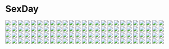 # SexDay
![](https://konachan.com/image/222ec916652514109acb55c401604c51/Konachan.com%20-%2047678%20all_male%20katekyou_hitman_reborn%20male%20spanner.jpg)
![](https://konachan.com/image/15e7e94118094462f4a0be3ea5b4e245/Konachan.com%20-%20268492%20anus%20ass%20beach%20breasts%20censored%20cian_yo%20clouds%20cum%20d.va%20garter%20long_hair%20nipples%20overwatch%20penis%20ponytail%20pussy%20sky%20swimsuit%20tattoo%20umbrella%20wet%20wink.jpg)
![](https://konachan.com/jpeg/cd1600094409e8005b25b368a8502bde/Konachan.com%20-%20287802%20applecaramel_%28acaramel%29%20aqua_eyes%20blonde_hair%20close%20cropped%20drink%20gym_uniform%20long_hair%20paper%20qurare_magic_library%20waifu2x%20wings.jpg)
![](https://konachan.com/image/88b877f30b35416354fa146322d86883/Konachan.com%20-%20254652%20blonde_hair%20blush%20breasts%20censored%20chariot%20cum%20fang%20long_hair%20navel%20nipples%20nude%20orange_eyes%20penis%20pubic_hair%20pussy%20rogia%20spread_legs.jpg)
![](https://konachan.com/image/e6a4198da5c34d3c278b932ba7e8a638/Konachan.com%20-%2090490%20brown_hair%20camera%20famima%20game_cg%20ouma_hibiki%20puzzlebox%20sky%20yellow_eyes.jpg)
![](https://konachan.com/image/415b5cee6ac41f1abbc4a54d1d6fff12/Konachan.com%20-%20233274%20ass%20beach%20bikini%20black_hair%20breasts%20brown_hair%20camera%20cleavage%20clouds%20long_hair%20nishizumi_maho%20short_hair%20swimsuit%20water%20wink%20yamaorimon.jpg)
![](https://konachan.com/image/97b2e365a877700487f85fcd3d3b7d45/Konachan.com%20-%20174853%202girls%20black_hair%20blush%20bra%20braids%20breasts%20brown_hair%20cleavage%20long_hair%20mocchi%20navel%20open_shirt%20panties%20purple_eyes%20shoujo_ai%20skirt%20underwear.jpg)
![](https://konachan.com/image/57ad7066203d1b0f55a902cd98d486e3/Konachan.com%20-%20191743%20ball%20beach%20bikini%20breasts%20cleavage%20drink%20einhart_stratos%20fujima_takuya%20group%20harry_tribeca%20miura_rinaldi%20scan%20swimsuit%20takamachi_vivio%20wink.jpg)
![](https://konachan.com/image/5d393a89a741df1f2ba352521e856ac0/Konachan.com%20-%20198980%20blonde_hair%20blue_eyes%20breasts%20cigarette%20city%20cleavage%20hunie_pop%20jessie_maye%20long_hair%20night%20ninamo%20shorts%20smoking.jpg)
![](https://konachan.com/jpeg/cdf67852f76d0e0da597c07e7f12c3f9/Konachan.com%20-%20158130%202girls%20blush%20green_eyes%20long_hair%20original%20pantyhose%20pink_hair%20ponytail%20school_uniform%20thighhighs%20yellow_eyes.jpg)
![](https://konachan.com/jpeg/b5223170814b798c5162ccc1b61e0e3f/Konachan.com%20-%20112391%20blue_eyes%20clochette%20game_cg%20hat%20kamikaze_explorer%20long_hair%20oshiki_hitoshi%20purple%20purple_hair%20uniform%20usami_saori.jpg)
![](https://konachan.com/image/c41021cd833cbc89281ddc8977ff96d7/Konachan.com%20-%20285476%20blonde_hair%20blush%20breast_hold%20breasts%20censored%20claire_victorious%20gloves%20god_eater%20lolicept%20nipples%20paizuri%20penis%20red_eyes%20short_hair%20wet.jpg)
![](https://konachan.com/jpeg/ec1e1c25b1188fd2fb09bbbc18ca6fd9/Konachan.com%20-%20306941%20breasts%20dharker_studios%20game_cg%20kopianget%20melissa_%28my_girlfriend%29%20my_girlfriend%20nipples%20no_bra%20nopan%20shirt_lift.jpg)
![](https://konachan.com/jpeg/3b7bf4e84b8a84774f7b5dec1da8c0a3/Konachan.com%20-%20296605%20black_hair%20blush%20breasts%20cafe_stella_to_shinigami_no_chou%20game_cg%20long_hair%20muririn%20nipples%20nude%20shiki_natsume%20yellow_eyes%20yuzusoft.jpg)
![](https://konachan.com/jpeg/9a1ec2c21ed5c3782dc991ad5615c996/Konachan.com%20-%2081331%20bra%20breasts%20cameltoe%20can_fes%20game_cg%20hinamatsuri_touko%20kagesaka_homare%20nipples%20open_shirt%20panties%20red_eyes%20striped_panties%20underwear.jpg)
![](https://konachan.com/image/814d26f8e6a8f5b0f3403b3972900ed3/Konachan.com%20-%20238921%20blue_hair%20flowers%20headphones%20original%20rosuuri%20scarf%20short_hair%20water%20wings%20yellow_eyes.jpg)
![](https://konachan.com/image/8b2a4eec723b2f9dceca6c0f07a6d37a/Konachan.com%20-%2062466%20gun%20idolmaster%20miura_azusa%20panties%20polychromatic%20shimoigusa%20underwear%20weapon.jpg)
![](https://konachan.com/jpeg/4b0bc0450dc48f6d807329a3575a7373/Konachan.com%20-%20156863%20beach%20bikini%20breasts%20cleavage%20dengeki_moeoh%20erect_nipples%20food%20fruit%20nanao_naru%20original%20swimsuit.jpg)
![](https://konachan.com/jpeg/82ec95ab9ff98dbb166199368a4798d9/Konachan.com%20-%20285134%20armor%20close%20fate_grand_order%20fate_%28series%29%20gray_hair%20green_eyes%20kusakanmuri%20long_hair%20nagao_kagetora_%28fate%29%20samurai.jpg)
![](https://konachan.com/image/d05c06559afee5b7c95737dec73654bf/Konachan.com%20-%20119736%20tagme.jpg)
![](https://konachan.com/image/0765848dccac7b9d11086ba5c615cb04/Konachan.com%20-%2018098%20daniel%20momo_%28shinigami_no_ballad%29%20shinigami_no_ballad.jpg)
![](https://konachan.com/jpeg/92534217e47e028d69ec14cc6841f0a6/Konachan.com%20-%20151331%20animal_ears%20catgirl%20onjouji_toki%20saki%20tail.jpg)
![](https://konachan.com/image/01a32000168b66f45aa15a8e23c444da/Konachan.com%20-%2038677%20tagme.jpg)
![](https://konachan.com/image/22698f8c8954f483cc6339d4a55653a0/Konachan.com%20-%2013259%20kagano_ai%20mahou_shoujo_ai%20skintight.jpg)
![](https://konachan.com/image/61d71ae3e3158dfc3d8719cc03b1cf5a/Konachan.com%20-%2039115%20saigyouji_yuyuko%20sakurazawa_izumi%20touhou.jpg)
![](https://konachan.com/jpeg/69b2e8dc7b3916e501cca554c4e0966f/Konachan.com%20-%20170046%20breasts%20cleavage%20erkelee%20green_eyes%20green_hair%20hatsune_miku%20ipod%20long_hair%20panties%20sideboob%20skirt%20thighhighs%20twintails%20underwear%20vocaloid.jpg)
![](https://konachan.com/jpeg/f7dc6e0b201dbf60ca8a94bf24a5fad5/Konachan.com%20-%20244131%20black_hair%20blush%20breasts%20green_eyes%20japanese_clothes%20long_hair%20misaki_kurehito%20nipples%20no_bra%20panties%20scan%20underwear.jpg)
![](https://konachan.com/image/7d5ffe942f255187ccb5f2ca49bc60ed/Konachan.com%20-%2079571%20animal_ears%20bikini%20braids%20catgirl%20duca%20flowers%20kaenbyou_rin%20red_eyes%20red_hair%20swimsuit%20tail%20touhou.jpg)
![](https://konachan.com/jpeg/d7239d62dc52374934f1454a0ae703f2/Konachan.com%20-%2088105%20bikini%20darker_than_black%20green_eyes%20short_hair%20suou_pavlichenko%20swimsuit%20wet.jpg)
![](https://konachan.com/jpeg/778d13c7890292d164c54aa92bbe6749/Konachan.com%20-%20235202%202girls%20anus%20ass%20blue_eyes%20blue_hair%20blush%20breasts%20brown_hair%20censored%20game_cg%20long_hair%20nipples%20no_bra%20nopan%20open_shirt%20pussy%20short_hair%20tie%20wet%20yuri.jpg)
![](https://konachan.com/image/28143b65d213e681247daa377a4afcb8/Konachan.com%20-%20147111%20bikini%20book%20breasts%20brown_hair%20cleavage%20flowers%20long_hair%20motomushi%20navel%20necklace%20original%20purple_eyes%20swimsuit.jpg)
![](https://konachan.com/image/7c10e72afc6387021b50628d16a4b12b/Konachan.com%20-%20170300%20amaru_keiichi%20brown_eyes%20close%20k-on%21%20miura_akane%20pink_hair%20ponytail.jpg)
![](https://konachan.com/image/8abf15f206b7e7d4f02c926e4da4efa6/Konachan.com%20-%20154515%203d%20boots%20brown_eyes%20brown_hair%20forest%20hachi%20nana%20nana_%28series%29%20scarf%20snow%20tree%20watermark.jpg)
![](https://konachan.com/jpeg/b233edf4c826dfd28ec153155f33b0a7/Konachan.com%20-%2021038%20izumi_konata%20lucky_star.jpg)
![](https://konachan.com/image/222247359bff15878f70eb61dbac49d3/Konachan.com%20-%2051922%20all_male%20male%20shigure_risa.jpg)
![](https://konachan.com/jpeg/778b709827e90464cd78ff5bc3e69d83/Konachan.com%20-%20137202%20ayase_yuuko%20blush%20breasts%20cleavage%20game_cg%20hat%20otome-tachi_no_senjou%20panties%20school_uniform%20torn_clothes%20underwear.jpg)
![](https://konachan.com/jpeg/f5d9bff2b9ab06c4501e5b72aa17a2de/Konachan.com%20-%20153652%20hatsune_miku%20ri-rihoo%20vocaloid.jpg)
![](https://konachan.com/jpeg/51b8ce678d38c0b004bb0c105e820a17/Konachan.com%20-%20298068%202girls%20blonde_hair%20blue_eyes%20blush%20breasts%20brown_hair%20cosplay%20flowers%20green_eyes%20karucho%20mazaki_anzu%20nipples%20no_bra%20open_shirt%20yu-gi-oh%20yuri.jpg)
![](https://konachan.com/jpeg/8a9b2a3df2e89a44605e3c671daab320/Konachan.com%20-%20187294%20asaba_konami%20blue_eyes%20game_cg%20hat%20izumi_tsubasu%20koi_ga_saku_koro_sakura_doki%20palette%20school_uniform.jpg)
![](https://konachan.com/image/0381e8d1d10fbdbd69c1d64c4578b227/Konachan.com%20-%2051333%20basquash%21.jpg)
![](https://konachan.com/image/e1c2af4867ed0aa96c26727e853df9a6/Konachan.com%20-%2073977%20barefoot%20blonde_hair%20dress%20long_hair%20original%20purple_eyes%20water.jpg)
![](https://konachan.com/jpeg/e14a8374cd69c87ef2f0ddd9e06f8936/Konachan.com%20-%20307323%20aqua_eyes%20blonde_hair%20breasts%20cleavage%20close%20demon%20fenrir_%28fenlil0316%29%20glasses%20hololive%20horns%20no_bra%20pointed_ears%20yuzuki_choco.jpg)
![](https://konachan.com/jpeg/10fb5acbacdb64606303625bf1be15cc/Konachan.com%20-%20267164%20amairo_islenauts%20barefoot%20blue_eyes%20bondage%20braids%20breasts%20cleavage%20game_cg%20kobuichi%20leaves%20phone%20purple_hair%20shiraga_airi%20yuzusoft.jpg)
![](https://konachan.com/image/b210a10ec93eb9c462c533263aaa8eaf/Konachan.com%20-%20261583%202girls%20ass%20barefoot%20black_hair%20breasts%20catgirl%20fang%20foxgirl%20kiss%20long_hair%20nipples%20nude%20original%20paintrfiend%20pussy%20short_hair%20tail%20uncensored%20yuri.jpg)
![](https://konachan.com/jpeg/3902816fd7cda30b73f79a6a23331b0f/Konachan.com%20-%2078394%20megurine_luka%20sky%20tears%20vocaloid.jpg)
![](https://konachan.com/image/727ed1bc2d5868ed54d2bab8485cc7f0/Konachan.com%20-%2072610%20hatsune_miku%20sky%20stars%20twintails%20vocaloid.jpg)
![](https://konachan.com/jpeg/8e15df6db29a3f49e41d3aac62b06bae/Konachan.com%20-%20263308%20breasts%20brown_hair%20censored%20fingering%20game_cg%20long_hair%20nipples%20no_bra%20open_shirt%20panties%20pink_eyes%20pubic_hair%20pussy%20skirt%20skirt_lift%20underwear%20wet.jpg)
![](https://konachan.com/jpeg/210e39a495189f8b89f7b4847e89c085/Konachan.com%20-%20136363%20game_cg%20sakura_no_reply%20tsukimori_chiyoko.jpg)
![](https://konachan.com/jpeg/11cd5c78d747a8c71ffd6a2eb50b4b4a/Konachan.com%20-%20304821%20azur_lane%20barefoot%20blue_eyes%20blush%20breasts%20chain%20choker%20crown%20dress%20flowers%20garter%20gloves%20long_hair%20nipples%20panties%20pussy%20ribbons%20rose%20stockings%20white.jpg)
![](https://konachan.com/jpeg/4c744c3d8362034eeb20e136efc4f68f/Konachan.com%20-%20239567%20bed%20blush%20kazenokaze%20koharu_yoshino%20navel%20panties%20pink_eyes%20pink_hair%20sakura_quest%20short_hair%20thighhighs%20underwear.jpg)
![](https://konachan.com/jpeg/01d88402e7563fd61446b9d00db06215/Konachan.com%20-%20273808%20animal_ears%20ass%20bunny_ears%20bunnygirl%20long_hair%20pantyhose%20purple_eyes%20purple_hair%20sakurajima_mai%20tagme_%28artist%29%20tail%20third-party_edit%20wristwear.jpg)
![](https://konachan.com/image/6ac13705c409da4b154d84e3c9435d38/Konachan.com%20-%20215580%20kaname_madoka%20kinokohime_%28mican02rl%29%20mahou_shoujo_madoka_magica%20ultimate_madoka.jpg)
![](https://konachan.com/image/8b96113703544be127be3e4aa53e2286/Konachan.com%20-%20142830%20clouds%20kirigaya_kazuto%20landscape%20scenic%20sky%20sword%20sword_art_online%20weapon%20yuuki_asuna.jpg)
![](https://konachan.com/image/38fce2bc7de96f41e58ce8ab000d8da8/Konachan.com%20-%20173272%20animal_ears%20blood%20catgirl%20fang%20hatsune_miku%20long_hair%20mimi_%28tetoru09%29%20red_eyes%20skirt%20tail%20thighhighs%20tie%20twintails%20vocaloid%20white_hair.jpg)
![](https://konachan.com/jpeg/41c45de44f30973f70ba77a5500036ed/Konachan.com%20-%20253093%20animal_ears%20bell%20blonde_hair%20blush%20elbow_gloves%20fate_%28series%29%20flat_chest%20gloves%20loli%20long_hair%20red_eyes%20ribbons%20shirosuzu%20thighhighs%20waifu2x.jpg)
![](https://konachan.com/jpeg/bd41f4f698e7883bb2397f22709f1c57/Konachan.com%20-%20274802%20bikini%20black_hair%20blue_eyes%20book%20bow%20breasts%20cleavage%20gloves%20hat%20long_hair%20metk%20military%20navel%20ponytail%20skirt%20swimsuit%20sword%20weapon%20white%20wristwear.jpg)
![](https://konachan.com/image/7fddd08560d291e45376997d59588964/Konachan.com%20-%20120045%20bike_shorts%20blue_eyes%20brown_hair%20imouto_senbatsu%E2%98%86sousenkyo%20kamitsurugi_ouka%20school_uniform%20short_hair%20shorts%20tachibana_kitsuka.jpg)
![](https://konachan.com/jpeg/bc0e014baf7c029c2dbac67df7a43443/Konachan.com%20-%20217412%20aqua_eyes%20blush%20brown_hair%20bunny%20close%20glasses%20original%20reia%20scarf%20short_hair%20waifu2x.jpg)
![](https://konachan.com/image/f38a778cad2e031babe10f0ce86e76e6/Konachan.com%20-%209614%20black_eyes%20black_hair%20boots%20long_hair%20pointed_ears%20scan%20shining_tears%20shining_wind%20taka_tony%20thighhighs%20xecty_ein.jpg)
![](https://konachan.com/jpeg/6f95e1b73b4fad686ce36874b1bee584/Konachan.com%20-%20208195%20bicolored_eyes%20blonde_hair%20bunny%20collar%20cropped%20flat_chest%20goth-loli%20headdress%20karory%20loli%20lolita_fashion%20long_hair%20nipple_slip%20ribbons%20scan%20twintails.jpg)
![](https://konachan.com/image/206738340217295afb19f93e00b1bf66/Konachan.com%20-%2040409%20miyashita_miki%20tagme.jpg)
![](https://konachan.com/image/5d69797d8502f1873322e67dfab979ac/Konachan.com%20-%20198526%20anthropomorphism%20blue_hair%20blush%20breasts%20eyepatch%20kantai_collection%20orange_eyes%20short_hair%20skirt%20tenryuu_%28kancolle%29%20thighhighs%20tie%20watarui.jpg)
![](https://konachan.com/image/907fac6cf3f941b031223804776cb17e/Konachan.com%20-%20161375%20cross%20idsuru921%20neon_genesis_evangelion%20scenic.jpg)
![](https://konachan.com/image/8ddd9ab7aa2ff72975e87a0613643394/Konachan.com%20-%20245772%20ass%20close%20lucknight%20original%20panties%20skirt%20thighhighs%20underwear.jpg)
![](https://konachan.com/image/5eee3961c4dd0b37ef53fb685b67d7f8/Konachan.com%20-%20186900%20amamiya_hibiya%20kagerou_project%20kano_shuuya%20kido_tsubomi%20kisaragi_momo%20kisaragi_shintaro%20kozakura_mary%20leclle%20seto_kousuke%20tateyama_ayano.jpg)
![](https://konachan.com/image/79f1e8303c8e78487d513489de411f12/Konachan.com%20-%2073354%20flyable_heart%20inaba_yui%20itou_noiji%20kujou_kururi%20loli%20minase_sakurako%20ribbons%20school_uniform%20shirasagi_mayuri%20sumeragi_amane%20thighhighs.jpg)
![](https://konachan.com/image/d1ca63bb647634442c152b84f2d223e2/Konachan.com%20-%20213501%20blue_eyes%20building%20clouds%20dress%20elbow_gloves%20gloves%20gray_hair%20hat%20male%20original%20pindleskin%20signed%20sky%20sunset%20train%20wristwear.jpg)
![](https://konachan.com/image/cb12cae9b135a460f558f2d62d82779b/Konachan.com%20-%2073918%20animal_ears%20bicolored_eyes%20bunnygirl%20gun%20long_hair%20original%20suit%20weapon%20white_hair.jpg)
![](https://konachan.com/jpeg/4c2143aa343654e6bd4eb67909c9c79a/Konachan.com%20-%20154158%20animal%20animal_ears%20blonde_hair%20blue_eyes%20fish%20japanese_clothes%20kimono%20milchiah%20orange_hair%20original%20red_eyes.jpg)
![](https://konachan.com/jpeg/ce044263d211101609c1e4e170cf5d44/Konachan.com%20-%20296598%20bakemonogatari%20hachikuji_mayoi%20loli%20monogatari_%28series%29%20ononoki_yotsugi%20onsen%20oshino_shinobu%20tagame_%28tagamecat%29.jpg)
![](https://konachan.com/image/973a9f2cc0e7dc0ad610b655716db9b6/Konachan.com%20-%20113811%20breasts%20brown_eyes%20brown_hair%20cait%20loli%20long_hair%20navel%20swimsuit%20third-party_edit%20to_love_ru%20topless%20wet%20yuuki_mikan.jpg)
![](https://konachan.com/image/b2ea17e225ce6453082afe505fbfb450/Konachan.com%20-%20202989%20black_hair%20braids%20long_hair%20mizuki_runa%20purple_software%20school_uniform%20shiawase_kazokubu%20watermark%20yellow_eyes%20yuuki_makoto.jpg)
![](https://konachan.com/image/0542dce5f84cda64fc4cfffa66095316/Konachan.com%20-%2086083%20black_hair%20black_rock_shooter%20blue_eyes%20boots%20chain%20kuroi_mato%20sword%20twintails%20weapon.jpg)
![](https://konachan.com/image/b08248f76219f390525f46e420040230/Konachan.com%20-%20200754%20blonde_hair%20blue_eyes%20el%20grass%20kagamine_rin%20navel%20short_hair%20shorts%20tears%20tree%20vocaloid%20water.jpg)
![](https://konachan.com/image/42017b6f65a6f1284f54031e922bf0e6/Konachan.com%20-%20130408%202girls%20boat%20flowers%20japanese_clothes%20kochiya_sanae%20leaves%20miko%20moriya_suwako%20tagme%20tagme_%28artist%29%20touhou%20tree%20water.jpg)
![](https://konachan.com/image/c1401ebde88dd4fc22f6de3864d25606/Konachan.com%20-%20190676%20bow%20breasts%20dark_matou_sakura%20dress%20fate_%28series%29%20fate_stay_night%20kouzuki_hajime%20long_hair%20matou_sakura%20purple_hair%20red_eyes%20ribbons%20underboob.jpg)
![](https://konachan.com/jpeg/58ff235f6fe58eaf5b6b19cd1e817cd8/Konachan.com%20-%20275780%202girls%20anthropomorphism%20barefoot%20blonde_hair%20blush%20brown_eyes%20cropped%20dress%20headband%20kantai_collection%20long_hair%20purple_eyes%20ribbons%20shorts%20white_hair.jpg)
![](https://konachan.com/image/9694b4700c608e6856dda4eb43b47546/Konachan.com%20-%2080846%20gun%20jpeg_artifacts%20mecha%20muv-luv%20sword%20weapon.jpg)
![](https://konachan.com/image/c663bb784d48ce9729309a159c91e10b/Konachan.com%20-%20242872%20blonde_hair%20d-fragments%20haruno_tomoya%20pantyhose%20shibasaki_roka%20short_hair%20skirt%20wink%20yellow_eyes.jpg)
![](https://konachan.com/image/520e08cf635f5c23d6aa6fcd92b9daee/Konachan.com%20-%20134340%20aqua_eyes%20aqua_hair%20hatsune_miku%20headphones%20pantyhose%20school_uniform%20skirt%20sky%20torigoe_takumi%20tree%20twintails%20vocaloid.jpg)
![](https://konachan.com/image/0ac52690b96943e232e9131d5610bf97/Konachan.com%20-%2021236%20dolfini%20h2so4%20kooh%20pangya%20third-party_edit.jpg)
![](https://konachan.com/image/51fc9c304f2147412248c4e5baa69188/Konachan.com%20-%207141%20animal_ears%20catgirl%20gagraphic%20g_munyo%20logo%20loli%20watermark.jpg)
![](https://konachan.com/image/b489d030b9a678a668070b962315ee3c/Konachan.com%20-%20124748%20blue_eyes%20blue_hair%20city%20dlei%20gloves%20green_eyes%20green_hair%20gumi%20hatsune_miku%20headphones%20long_hair%20matryoshka_%28vocaloid%29%20short_hair%20twintails%20vocaloid.jpg)
![](https://konachan.com/image/3c274835ca80a5a4e55b3d67a527c208/Konachan.com%20-%2090336%20aqua_eyes%20aqua_hair%20dress%20hatsune_miku%20li_%28liras%29%20long_hair%20twintails%20vocaloid%20water%20white.jpg)
![](https://konachan.com/jpeg/9dc9c085ae2bdce00e0e19d5bff4002c/Konachan.com%20-%20278076%20black_eyes%20black_hair%20building%20city%20clouds%20glasses%20headband%20original%20ribbons%20rooftop%20short_hair%20skirt%20sky%20thighhighs%20tie%20tomioka_jirou%20waifu2x.jpg)
![](https://konachan.com/image/20ebbd2569a3a592458006b69794be95/Konachan.com%20-%20163649%20blonde_hair%20blue_eyes%20dress%20kagamine_rin%20microphone%20short_hair%20ueno_tsuki%20vocaloid.jpg)
![](https://konachan.com/image/540723314f3fa29a9b91abe5bc1274eb/Konachan.com%20-%20168741%20animal%20bird%20blue_eyes%20boots%20bow%20braids%20bubbles%20car%20cat%20chibi%20doll%20dress%20hat%20headband%20kneehighs%20rain%20ribbons%20scan%20touhou%20uki%20umbrella%20water%20wink%20witch.jpg)
![](https://konachan.com/image/e648579368d99a2b1e1e6c8461974a64/Konachan.com%20-%2089967%203d%20hatsune_miku%20miku_append%20vocaloid.jpg)
![](https://konachan.com/image/f7c99573ecb8c7aaa7f4ae4f01491ee1/Konachan.com%20-%20101331%20bow%20chain%20chevasis%20mahou_shoujo_madoka_magica%20red_eyes%20red_hair%20sakura_kyouko%20thighhighs%20weapon.jpg)
![](https://konachan.com/jpeg/47539bb0c1e48c73ece6c43dc92390e8/Konachan.com%20-%2012354%20animal%20chibi%20disgaea%20pleinair%20rabbit%20white.jpg)
![](https://konachan.com/image/400ea93474161cfb981a2078da0051ad/Konachan.com%20-%20107176%20breasts%20green_hair%20green_heart%20hyperdimension_neptunia%20kokoa%20long_hair%20purple_eyes%20underboob%20vert.jpg)
![](https://konachan.com/image/de5c91b1abf10ce053c827289c801568/Konachan.com%20-%2012947%20love_hina%20maehara_shinobu%20narusegawa_naru%20tama_%28love_hina%29.jpg)
![](https://konachan.com/jpeg/592233851809322933963aacb977b084/Konachan.com%20-%2087256%20blue_hair%20panty_%26_stocking_with_garterbelt%20stocking_%28character%29.jpg)
![](https://konachan.com/jpeg/307ed2d87612e9b73f1ad1b1cdb6c000/Konachan.com%20-%20194991%202girls%20animal_ears%20armor%20blonde_hair%20boots%20brown_eyes%20brown_hair%20building%20foxgirl%20jumpei99%20long_hair%20original%20skirt%20snow%20snowman%20tree%20weapon%20winter.jpg)
![](https://konachan.com/jpeg/a20a8b76dad67b3e7a3e9329ce24a841/Konachan.com%20-%20257541%20anmi%20bikini%20breasts%20brown_hair%20cleavage%20original%20pink_eyes%20short_hair%20swimsuit%20third-party_edit%20water%20white.jpg)
![](https://konachan.com/image/697ef178db242abdc16316c02f064331/Konachan.com%20-%20101784%20bow%20dark%20dress%20hakurei_reimu%20japanese_clothes%20miko%20monrooru%20touhou.jpg)
![](https://konachan.com/image/904436dd23bd23954b59ae11b5e32d3a/Konachan.com%20-%20178452%20barefoot%20breasts%20cum%20daiyousei%20fellatio%20group%20hat%20kisume%20long_hair%20navel%20nipples%20nude%20penis%20red_eyes%20ribbons%20sex%20shackles%20touhou%20twintails%20wings%20wink.jpg)
![](https://konachan.com/jpeg/55c362a4ba6df9f542c6b848e06765b7/Konachan.com%20-%20306707%20animal_ears%20anthropomorphism%20ass%20azur_lane%20blush%20brown_hair%20cameltoe%20cropped%20foxgirl%20garter_belt%20long_hair%20panties%20skirt%20underwear%20uniform%20yellow_eyes.jpg)
![](https://konachan.com/image/dbe36d92f2f7e9d12c7e7df37ce03c98/Konachan.com%20-%2017752%20asahina_mikuru%20itou_noiji%20suzumiya_haruhi_no_yuutsu%20white.jpg)
![](https://konachan.com/image/9cdcbbcf9cf5708cf0c492f45d69b002/Konachan.com%20-%20230046%20armor%20blonde_hair%20boots%20bow%20fate_%28series%29%20gloves%20green_eyes%20katana%20kimono%20kousaki_rui%20petals%20ponytail%20short_hair%20signed%20sword%20water%20weapon.jpg)

